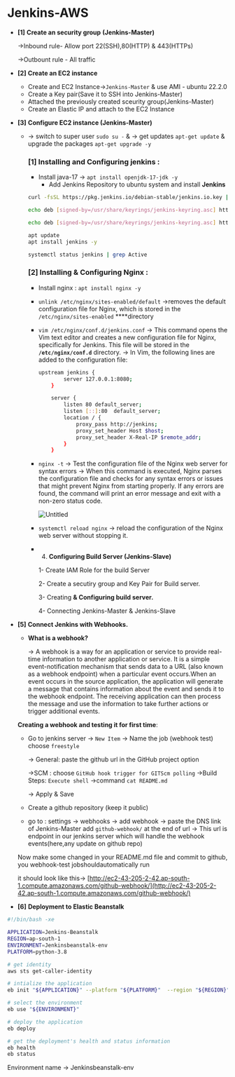 # Jenkins-AWS

- **[1]** **Create an security group** **(Jenkins-Master)**
    
    →Inbound rule- Allow port 22(SSH),80(HTTP) & 443(HTTPs)
    
    →Outbount rule - All traffic
    
- **[2]** **Create an EC2 instance**
    - Create and EC2  Instance->`Jenkins-Master` & use AMI - ubuntu 22.2.0
    - Create a Key pair(Save it to SSH into Jenkins-Master)
    - Attached the previously created sceurity group(Jenkins-Master)
    - Create an Elastic IP and attach to the EC2 Instance
- **[3]** **Configure EC2 instance (Jenkins-Master)**
    - → switch to super user `sudo su -`  &
     → get updates `apt-get update` & upgrade the packages `apt-get upgrade -y`
        
        ### **[1]** **Installing and Configuring jenkins :**
        
        - Install java-17 → `apt install openjdk-17-jdk -y`
            - Add Jenkins Repository to ubuntu system and install **Jenkins**
        
        ```bash
        curl -fsSL https://pkg.jenkins.io/debian-stable/jenkins.io.key | sudo tee /usr/share/keyrings/jenkins-keyring.asc &gt; /dev/null
        ```
        
        ```bash
        echo deb [signed-by=/usr/share/keyrings/jenkins-keyring.asc] https://pkg.jenkins.io/debian-stable binary/ | sudo tee /etc/apt/sources.list.d/jenkins.list &gt; /dev/null
        ```
        
        ```bash
        echo deb [signed-by=/usr/share/keyrings/jenkins-keyring.asc] https://pkg.jenkins.io/debian-stable binary/ | sudo tee /etc/apt/sources.list.d/jenkins.list &gt; /dev/null
        ```
        
        ```bash
        apt update
        apt install jenkins -y
        ```
        
        ```bash
        systemctl status jenkins | grep Active
        ```
        
        ### **[2] Installing & Configuring Nginx :**
        
        - Install nginx : `apt install nginx -y`
        - `unlink /etc/nginx/sites-enabled/default` →removes the default configuration file for Nginx, which is stored in the `/etc/nginx/sites-enabled` ****directory
        - `vim /etc/nginx/conf.d/jenkins.conf` → This command opens the Vim text editor and creates a new configuration file for Nginx, specifically for Jenkins. This file will be stored in the **`/etc/nginx/conf.d`**
         directory.
        → In Vim, the following lines are added to the configuration file:
            
            ```bash
            upstream jenkins {
                    server 127.0.0.1:8080;
                }
            
                server {
                    listen 80 default_server;
                    listen [::]:80  default_server;
                    location / {
                        proxy_pass http://jenkins;
                        proxy_set_header Host $host;
                        proxy_set_header X-Real-IP $remote_addr;
                    }
                }
            ```
            
        - `nginx -t` →  Test the configuration file of the Nginx web server for syntax errors
                         → When this command is executed, Nginx parses the configuration file and checks for any syntax errors or issues that might prevent Nginx from starting properly. If any errors are found, the command will print an error     message and exit with a non-zero status code.
            
            ![Untitled](Jenkins-AWS%203683dc75bf734895ad814002410185bf/Untitled.png)
            
        - `systemctl reload nginx` → reload the configuration of the Nginx web server without stopping it.
        
        - 4. **Configuring Build Server (Jenkins-Slave)**
            
            1- Create IAM Role for the build Server
            
            2- Create a secutiry group and Key Pair for Build server.
            
            3- Creating ************************& Configuring build server.************************
            
            4- Connecting Jenkins-Master & Jenkins-Slave
            
- **[5]** **Connect Jenkins with Webhooks.**
    - **What is a webhook?**
        
        → A webhook is a way for an application or service to provide real-time information to another application or service. It is a simple event-notification mechanism that sends data to a URL (also known as a webhook endpoint) when a particular event occurs.When an event occurs in the source application, the application will generate a message that contains information about the event and sends it to the webhook endpoint. The receiving application can then process the message and use the information to take further actions or trigger additional events.
        
    
    **Creating a webhook and testing it for first time**:
    
    - Go to jenkins server → `New Item` → Name the job (webhook test) choose `freestyle`
        
         → General: paste the github url in the GitHub project option 
        
         →SCM : choose `GitHub hook trigger for GITScm polling`
         →Build Steps:  `Execute shell` →command `cat README.md` 
        
         → Apply & Save
        
    - Create a github repository (keep it public)
    - go to : settings → webhooks → add webhook → paste the DNS link of Jenkins-Master add `github-webhook/` at the end of url 
    → This url is endpoint in our jenkins server which will handle the webhook events(here,any update on github repo)
    
    Now make some changed in your README.md file and commit to github, you webhook-test jobshouldautomatically run
    
    it should look like this→ [http://ec2-43-205-2-42.ap-south-1.compute.amazonaws.com/github-webhook/](http://ec2-43-205-2-42.ap-south-1.compute.amazonaws.com/github-webhook/)
    
- **[6]** **Deployment to Elastic Beanstalk**
    
    

```bash
#!/bin/bash -xe

APPLICATION=Jenkins-Beanstalk
REGION=ap-south-1
ENVIRONMENT=Jenkinsbeanstalk-env
PLATFORM=python-3.8 

# get identity
aws sts get-caller-identity

# intialize the application
eb init "${APPLICATION}" --platform "${PLATFORM}"  --region "${REGION}"

# select the environment
eb use "${ENVIRONMENT}"

# deploy the application
eb deploy

# get the deployment's health and status information
eb health
eb status
```

Environment name → Jenkinsbeanstalk-env

